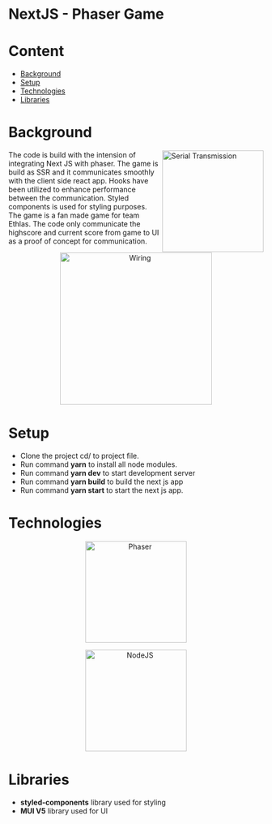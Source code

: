 # NextJS - Phaser Game

# Content

- [Background](#background)
- [Setup](#setup)
- [Technologies](#technologies)
- [Libraries](#libraries)

# Background

<img src="https://ethlas.com/_next/static/images/egg-78fbe54df92dca0d976db4852fdfbd3a.gif" align="right"
     alt="Serial Transmission" height=200 >

The code is build with the intension of integrating Next JS with phaser. The game is build as SSR and it communicates smoothly with the client side react app. Hooks have been utilized to enhance performance between the communication. Styled components is used for styling purposes. The game is a fan made game for team Ethlas. The code only communicate the highscore and current score from game to UI as a proof of concept for communication.

<p align="center">
  <img src="https://ethlas.com/_next/static/images/9-1b9b4ffcbb669f90cbc36d5ee38f6271.png.webp" alt="Wiring" height=300 >
</p>
<!-- toc -->

# Setup

- Clone the project cd/ to project file.
- Run command **yarn** to install all node modules.
- Run command **yarn dev** to start development server
- Run command **yarn build** to build the next js app
- Run command **yarn start** to start the next js app.

# Technologies

<p align="center">
  <img src="https://phaser.io/images/img.png" alt="Phaser" height=200>
</p>
<p align="center">
  <img src="https://miro.medium.com/max/1000/1*htbUdWgFQ3a94PMEvBr_hQ.png" alt="NodeJS" height=200 >
</p>

# Libraries

- **styled-components** library used for styling
- **MUI V5** library used for UI
